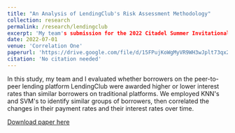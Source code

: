 ```yaml
---
title: "An Analysis of LendingClub's Risk Assessment Methodology"
collection: research
permalink: /research/lendingclub
excerpt: 'My team's submission for the 2022 Citadel Summer Invitational Datathon, for which we won First Place.'
date: 2022-07-01
venue: 'Correlation One'
paperurl: 'https://drive.google.com/file/d/15FPujKoWgMyVR9WH3wJplt73qx2rrqGm/view?usp=sharing'
citation: 'No citation needed'
---
```

In this study, my team and I evaluated whether borrowers on the peer-to-peer lending platform LendingClub were awarded higher or lower interest rates than similar borrowers on traditional platforms. We employed KNN's and SVM's to identify similar groups of borrowers, then correlated the changes in their payment rates and their interest rates over time.

[Download paper here](https://drive.google.com/file/d/15FPujKoWgMyVR9WH3wJplt73qx2rrqGm/view?usp=sharing)

